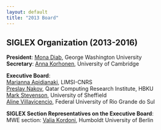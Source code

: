```yaml
---
layout: default
title: "2013 Board"
---
```


## SIGLEX Organization (2013-2016)

**President**: [Mona Diab](http://www.seas.gwu.edu/~mtdiab/), George Washington University  
**Secretary**: [Anna Korhonen](http://www.cl.cam.ac.uk/~alk23/), University of Cambridge

**Executive Board**:  
[Marianna Apidianaki](https://perso.limsi.fr/marianna/), LIMSI-CNRS  
[Preslav Nakov](http://people.ischool.berkeley.edu/~nakov/), Qatar Computing Research Institute, HBKU  
[Mark Stevenson](http://www.dcs.shef.ac.uk/~marks/), University of Sheffield  
[Aline Villavicencio](http://www.inf.ufrgs.br/~avillavicencio/), Federal University of Rio Grande do Sul  

**SIGLEX Section Representatives on the Executive Board**:  
MWE section: [Valia Kordoni](https://www.angl.hu-berlin.de/department/staff/kordoni), Humboldt University of Berlin

